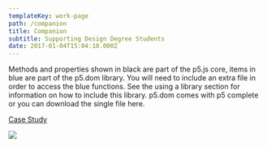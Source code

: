 ```yaml
---
templateKey: work-page
path: /companion
title: Companion
subtitle: Supporting Design Degree Students
date: 2017-01-04T15:04:10.000Z
---
```

Methods and properties shown in black are part of the p5.js core, items in blue are part of the p5.dom library. You will need to include an extra file in order to access the blue functions. See the using a library section for information on how to include this library. p5.dom comes with p5 complete or you can download the single file here.

[Case Study](./casestudy.pdf)

![](/img/compainion_thumbnail.png)
